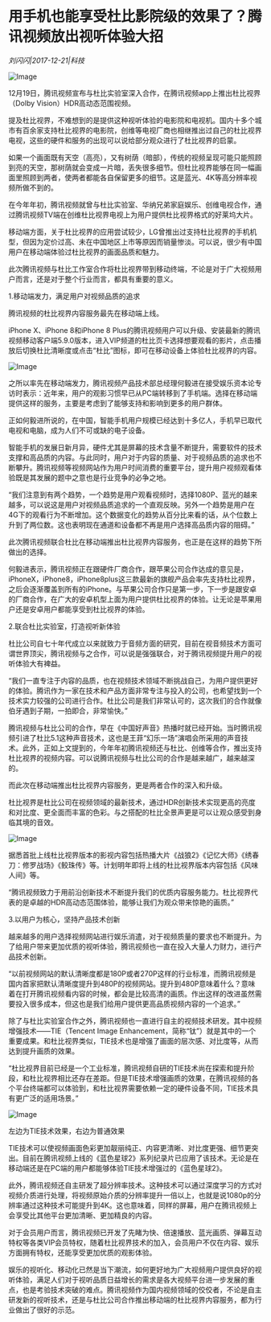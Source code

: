 # 用手机也能享受杜比影院级的效果了？腾讯视频放出视听体验大招

*刘闪闪|2017-12-21|科技*

![Image](http://p1.pstatp.com/large/5b4300034a01a7876d48)

12月19日，腾讯视频宣布与杜比实验室深入合作，在腾讯视频app上推出杜比视界（Dolby Vision）HDR高动态范围视频。

提及杜比视界，不难想到的是提供这种视听体验的电影院和电视机。国内十多个城市有百余家支持杜比视界的电影院，创维等电视厂商也相继推出过自己的杜比视界电视，这些的硬件和服务的出现可以说给部分观众进行了杜比视界的启蒙。

如果一个画面既有天空（高亮），又有树荫（暗部），传统的视频呈现可能只能照顾到亮的天空，那树荫就会变成一片暗，丢失很多细节。但杜比视界能够在同一幅画面里照顾到两者，使两者都能各自保留更多的细节。这是蓝光、4K等高分辨率视频所做不到的。

在今年年初，腾讯视频就曾与杜比实验室、华纳兄弟家庭娱乐、创维电视合作，通过腾讯视频TV端在创维杜比视界电视上为用户提供杜比视界格式的好莱坞大片。

移动端方面，关于杜比视界的应用尝试较少，LG曾推出过支持杜比视界的手机机型，但因为定价过高、未在中国地区上市等原因而销量惨淡。可以说，很少有中国用户在移动端体验过杜比视界的画面品质和魅力。

此次腾讯视频与杜比工作室合作将杜比视界带到移动终端，不论是对于广大视频用户而言，还是对于整个行业而言，都具有重要的意义。

1.移动端发力，满足用户对视频品质的追求

腾讯视频的杜比视界内容服务最先在移动端上线。

iPhone X、iPhone 8和iPhone 8 Plus的腾讯视频用户可以升级、安装最新的腾讯视频移动客户端5.9.0版本，进入VIP频道的杜比页卡选择想要观看的影片，点击播放后切换杜比清晰度或点击“杜比”图标，即可在移动设备上体验杜比视界的内容。

![Image](http://p3.pstatp.com/large/5b44000002cc29d1582b)

之所以率先在移动端发力，腾讯视频产品技术部总经理何毅进在接受娱乐资本论专访时表示：近年来，用户的观影习惯早已从PC端转移到了手机端。选择在移动端提供这样的服务，主要是考虑到了能够支持和影响到更多的用户群体。

正如何毅进所说的，在中国，智能手机用户规模已经达到十多亿人，手机早已取代电视和电脑，成为人们不可或缺的电子设备。

智能手机的发展日新月异，硬件尤其是屏幕的技术含量不断提升，需要软件的技术支撑和高品质的内容。与此同时，用户对于内容的质量、对于视频品质的追求也不断攀升。腾讯视频等视频网站作为用户时间消费的重要平台，提升用户视频观看体验既是其发展的题中之意也是行业竞争的必争之地。

“我们注意到有两个趋势，一个趋势是用户观看视频时，选择1080P、蓝光的越来越多，可以说这是用户对视频品质追求的一个直观反映。另外一个趋势是用户在4G下的观看行为不断增加。这个数据变化的趋势从百分比来看的话，从个位数上升到了两位数。这也表明现在通道和设备都不再是用户选择高品质内容的阻碍。”

此次腾讯视频联合杜比在移动端推出杜比视界内容服务，也正是在这样的趋势下所做出的选择。

何毅进表示，腾讯视频正在跟硬件厂商合作，跟苹果公司合作达成的意见是，iPhoneX，iPhone8，iPhone8plus这三款最新的旗舰产品会率先支持杜比视界，之后会逐渐覆盖到所有的iPhone。与苹果公司合作只是第一步，下一步是跟安卓的厂商合作，在广大的安卓机型上面为用户提供杜比视界的体验。让无论是苹果用户还是安卓用户都能享受到杜比视界的体验。

2.联合杜比实验室，打造视听新体验

杜比公司自七十年代成立以来就致力于音频方面的研究，目前在视音频技术方面可谓世界顶尖，腾讯视频与之合作，可以说是强强联合，对于腾讯视频提升用户的视听体验大有裨益。

“我们一直专注于内容的品质，也在视频技术领域不断挑战自己，为用户提供更好的体验。腾讯作为一家在技术和产品方面非常专注与投入的公司，也希望找到一个技术实力较强的公司进行合作。杜比公司是我们非常认可的，这次我们的合作就像伯牙遇到子期，一拍即合，非常愉快。”

腾讯视频与杜比公司的合作，早在《中国好声音》热播时就已经开始。当时腾讯视频引进了杜比5.1这种声音技术，这也是王菲“幻乐一场”演唱会所采用的声音技术。此外，正如上文提到的，今年年初腾讯视频还与杜比、创维等合作，推出支持杜比视界的视频内容。可以说腾讯视频与杜比公司的合作是越来越广，越来越深的。

而此次在移动端推出杜比视界内容服务，更是两者合作的深入和升级。

杜比视界是杜比公司在视频领域的最新技术，通过HDR创新技术实现更高的亮度和对比度、更全面而丰富的色彩。与之搭配的杜比全景声更是可以让观众感受到身临其境的音效。

![Image](http://p2.pstatp.com/large/5b4000057da006c7f2b8)

据悉首批上线杜比视界版本的影视内容包括热播大片《战狼2》《记忆大师》《绣春刀：修罗战场》《鲛珠传》等。计划明年即将上线的杜比视界版本内容包括《风味人间》等。

“腾讯视频致力于用前沿创新技术不断提升我们的优质内容服务能力。杜比视界代表的是卓越的HDR高动态范围体验，能够让我们为观众带来惊艳的画质。”

3.以用户为核心，坚持产品技术创新

越来越多的用户选择视频网站进行娱乐消遣，对于视频质量的要求也不断提升。为了给用户带来更加优质的视听体验，腾讯视频也一直在投入大量人力财力，进行产品技术创新。

“以前视频网站的默认清晰度都是180P或者270P这样的行业标准，而腾讯视频是国内首家把默认清晰度提升到480P的视频网站。提升到480P意味着什么？意味着在打开腾讯视频看内容的时候，都会是比较高清的画质。作出这样的改进虽然需要投入很多成本，但这也是我们给用户提供更高品质视频内容的一个追求。”

除了与杜比实验室合作之外，腾讯视频也一直进行自主的视频技术研发。其中视频增强技术——TIE（Tencent Image Enhancement，简称“钛”）就是其中的一个重要成果。和杜比视界类似，TIE技术也是增强了画面的层次感、对比度等，从而达到提升画质的效果。

“杜比视界目前已经是一个工业标准，腾讯视频自研的TIE技术尚在探索和提升阶段，和杜比视界相比还存在差距。但是TIE技术增强画质的效果，在腾讯视频的各个平台终端都可以体验到，和杜比视界需要依赖一定的硬件设备不同，TIE技术具有更广泛的适用场景。”

![Image](http://p2.pstatp.com/large/5b41000566ee912638fb)

左边为TIE技术效果，右边为普通效果

TIE技术可以使视频画面色彩更加靓丽纯正、内容更清晰、对比度更强、细节更突出。目前在腾讯视频上线的《蓝色星球2》系列纪录片已应用了该技术。无论是在移动端还是在PC端的用户都能够体验TIE技术增强过的《蓝色星球2》。

此外，腾讯视频还自主研发了超分辨率技术。这种技术可以通过深度学习的方式对视频介质进行处理，将视频原始介质的分辨率提升一倍以上，也就是说1080p的分辨率通过这种技术可能提升到4K。这也意味着，同样的屏幕，用户在腾讯视频上会享受比其他平台更加清晰、更加精良的内容。

对于会员用户而言，腾讯视频已开发了先睹为快、倍速播放、蓝光画质、弹幕互动特权等各类VIP会员特权，随着杜比视界技术的加入，会员用户不仅在内容、娱乐方面拥有特权，还能享受更加优质的观影体验。

娱乐的视听化、移动化已然是当下潮流，如何更好地为广大视频用户提供良好的视听体验，满足人们对于视听品质日益增长的需求是各大视频平台进一步发展的重点，也是考验技术突破的难点。腾讯视频作为国内视频领域的佼佼者，不论是自主研发新的视听技术，还是与杜比公司合作推出移动端的杜比视界内容服务，都为行业做出了很好的示范。

